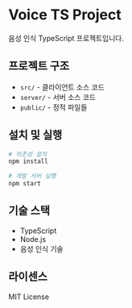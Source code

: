 # Voice TS Project

음성 인식 TypeScript 프로젝트입니다.

## 프로젝트 구조

- `src/` - 클라이언트 소스 코드
- `server/` - 서버 소스 코드  
- `public/` - 정적 파일들

## 설치 및 실행

```bash
# 의존성 설치
npm install

# 개발 서버 실행
npm start
```

## 기술 스택

- TypeScript
- Node.js
- 음성 인식 기술

## 라이센스

MIT License 